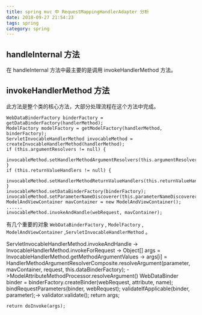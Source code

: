 ```yaml
---
title: spring mvc 中 RequestMappingHandlerAdapter 分析
date: 2018-09-27 21:54:23
tags: spring
category: spring
---
```



## handleInternal 方法
在 handleInternal 方法中最主要的是调用 invokeHandlerMethod 方法。

## invokeHandlerMethod 方法
此方法是整个类的核心方法，大部分处理流程在这个方法中完成。

    WebDataBinderFactory binderFactory = getDataBinderFactory(handlerMethod);
    ModelFactory modelFactory = getModelFactory(handlerMethod, binderFactory);
    ServletInvocableHandlerMethod invocableMethod = createInvocableHandlerMethod(handlerMethod);
    if (this.argumentResolvers != null) {
        invocableMethod.setHandlerMethodArgumentResolvers(this.argumentResolvers);
    }
    if (this.returnValueHandlers != null) {
        invocableMethod.setHandlerMethodReturnValueHandlers(this.returnValueHandlers);
    }
    invocableMethod.setDataBinderFactory(binderFactory);
    invocableMethod.setParameterNameDiscoverer(this.parameterNameDiscoverer);
    ModelAndViewContainer mavContainer = new ModelAndViewContainer();
    ......
    invocableMethod.invokeAndHandle(webRequest, mavContainer);
有几个重要的对象 `WebDataBinderFactory` , `ModelFactory` , `ModelAndViewContainer` ,`ServletInvocableHandlerMethod` 。



ServletInvocableHandlerMethod.invokeAndHandle -> InvocableHandlerMethod.invokeForRequest ->
    Object[] args = InvocableHandlerMethod.getMethodArgumentValues -> 				args[i] = HandlerMethodArgumentResolverComposite.resolveArgument(parameter, mavContainer, request, this.dataBinderFactory);
    ->ModelAttributeMethodProcessor.resolveArgument()
        			WebDataBinder binder = binderFactory.createBinder(webRequest, attribute, name);
                    bindRequestParameters(binder, webRequest);
				    validateIfApplicable(binder, parameter);-> validator.validate();
                    return args;

    return doInvoke(args);        